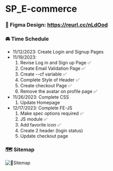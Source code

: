 # SP_E-commerce

### 🎨 Figma Design: https://reurl.cc/nLdOod

### 🚘 Time Schedule

- 11/12/2023: Create Login and Signup Pages
- 11/19/2023:
  1. Revise Log in and Sign up Page ✅
  2. Create Email Validation Page ✅
  3. Create --cf variable ✅
  4. Complete Style of Header ✅
  5. Create checkout Page ✅
  6. Remove the avatar on profile page ✅
- 11/26/2023: Complete CSS
  1. Update Homepage
- 12/17/2023: Complete FE-JS
  1. Make spec options required ✅
  2. JS module ✅
  3. Add favorite icon ✅
  4. Create 2 header (login status)
  5. Update checkout page

### 🗺️ Sitemap

![📍Sitemap](https://github.com/Cty0305/SP_E-commerce/assets/89684822/58092273-7d28-4723-8688-59a384cd97cb)
